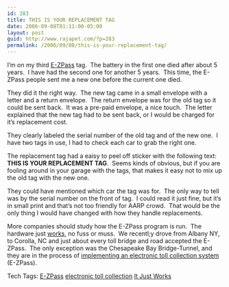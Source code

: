 ```yaml
---
id: 283
title: THIS IS YOUR REPLACEMENT TAG
date: 2006-09-08T01:11:00-05:00
layout: post
guid: http://www.rajapet.com/?p=283
permalink: /2006/09/08/this-is-your-replacement-tag/
---
```

I&#8217;m on my third [E-ZPass](http://www.e-zpassny.com/static/info/index.shtml) tag.  The battery in the first one died after about 5 years.  I have had the second one for another 5 years.  This time, the E-ZPass people sent me a new one before the current one died.

They did it the right way.  The new tag came in a small envelope with a letter and a return envelope.  The return envelope was for the old tag so it could be sent back.  It was a pre-paid envelope, a nice touch.  The letter explained that the new tag had to be sent back, or I would be charged for it&#8217;s replacement cost.  

They clearly labeled the serial number of the old tag and of the new one.  I have two tags in use, I had to check each car to grab the right one.

The replacement tag had a eaisy to peel off sticker with the following text: **THIS IS YOUR REPLACEMENT TAG**.  Seems kinds of obvious, but if you are fooling around in your garage with the tags, that makes it easy not to mix up the old tag with the new one.

They could have mentioned which car the tag was for.  The only way to tell was by the serial number on the front of tag.  I could read it just fine, but it&#8217;s in small print and that&#8217;s not too friendly for AARP crowd.  That would be the only thing I would have changed with how they handle replacements.

More companies should study how the E-ZPass program is run.  The hardware just [works](http://auto.howstuffworks.com/e-zpass.htm), no fuss or muss.  We recentl;y drove from Albany NY, to Corolla, NC and just about every toll bridge and road accepted the E-ZPass.  The only exception was the Chesapeake Bay Bridge-Tunnel, and they are in the process of [implementing an electronic toll collection system](http://www.cbbt.com/ezpass.html) (E-ZPass).

<div>
  Tech Tags: <a href="http://technorati.com/tag/E-ZPass" rel="tag">E-ZPass</a> <a href="http://technorati.com/tag/electronic+toll+collection" rel="tag">electronic toll collection</a> <a href="http://technorati.com/tag/It+Just+Works" rel="tag">It Just Works</a>
</div>